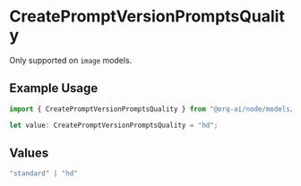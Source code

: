 # CreatePromptVersionPromptsQuality

Only supported on `image` models.

## Example Usage

```typescript
import { CreatePromptVersionPromptsQuality } from "@orq-ai/node/models/operations";

let value: CreatePromptVersionPromptsQuality = "hd";
```

## Values

```typescript
"standard" | "hd"
```